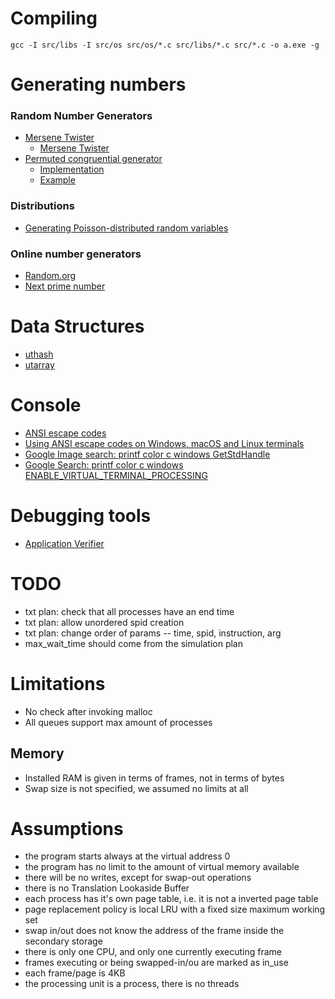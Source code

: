 # Compiling

    gcc -I src/libs -I src/os src/os/*.c src/libs/*.c src/*.c -o a.exe -g

# Generating numbers

### Random Number Generators

- [Mersene Twister](https://en.wikipedia.org/wiki/Mersenne_Twister)
    - [Mersene Twister](https://www.cs.hmc.edu/~geoff/mtwist.html)
- [Permuted congruential generator](https://en.wikipedia.org/wiki/Permuted_congruential_generator)
    - [Implementation](http://www.pcg-random.org/)
    - [Example](https://riptutorial.com/c/example/1323/permuted-congruential-generator)

### Distributions

- [Generating Poisson-distributed random variables](https://en.wikipedia.org/wiki/Poisson_distribution#Generating_Poisson-distributed_random_variables)

### Online number generators

- [Random.org](https://www.random.org/)
- [Next prime number](https://www.dcode.fr/next-prime-number)

# Data Structures

- [uthash](http://troydhanson.github.io/uthash/index.html)
- [utarray](https://troydhanson.github.io/uthash/utarray.html)

# Console

- [ANSI escape codes](https://en.wikipedia.org/wiki/ANSI_escape_code)
- [Using ANSI escape codes on Windows, macOS and Linux terminals](https://solarianprogrammer.com/2019/04/08/c-programming-ansi-escape-codes-windows-macos-linux-terminals/)
- [Google Image search: printf color c windows GetStdHandle](https://www.google.com/search?q=printf+color+c+windows+GetStdHandle&tbm=isch)
- [Google Search: printf color c windows ENABLE_VIRTUAL_TERMINAL_PROCESSING](https://www.google.com/search?q=printf+color+c+windows+ENABLE_VIRTUAL_TERMINAL_PROCESSING)

# Debugging tools

- [Application Verifier](https://docs.microsoft.com/pt-br/windows/win32/win7appqual/application-verifier)

# TODO

- txt plan: check that all processes have an end time
- txt plan: allow unordered spid creation
- txt plan: change order of params -- time, spid, instruction, arg
- max_wait_time should come from the simulation plan

# Limitations

- No check after invoking malloc
- All queues support max amount of processes

## Memory
- Installed RAM is given in terms of frames, not in terms of bytes
- Swap size is not specified, we assumed no limits at all

# Assumptions

- the program starts always at the virtual address 0
- the program has no limit to the amount of virtual memory available
- there will be no writes, except for swap-out operations
- there is no Translation Lookaside Buffer
- each process has it's own page table, i.e. it is not a inverted page table
- page replacement policy is local LRU with a fixed size maximum working set
- swap in/out does not know the address of the frame inside the secondary storage
- there is only one CPU, and only one currently executing frame
- frames executing or being swapped-in/ou are marked as in_use
- each frame/page is 4KB
- the processing unit is a process, there is no threads

